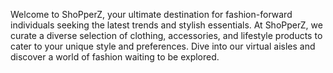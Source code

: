 Welcome to ShoPperZ, your ultimate destination for fashion-forward individuals seeking the latest trends and stylish essentials. At ShoPperZ, we curate a diverse selection of clothing, accessories, and lifestyle products to cater to your unique style and preferences. Dive into our virtual aisles and discover a world of fashion waiting to be explored.
